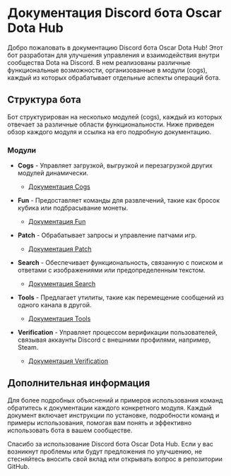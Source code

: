 # Документация Discord бота Oscar Dota Hub

Добро пожаловать в документацию Discord бота Oscar Dota Hub! Этот бот разработан для улучшения управления и взаимодействия внутри сообщества Dota на
Discord. В нем реализованы различные функциональные возможности, организованные в модули (cogs), каждый из которых обрабатывает отдельные аспекты
операций бота.

## Структура бота

Бот структурирован на несколько модулей (cogs), каждый из которых отвечает за различные области функциональности. Ниже приведен обзор каждого модуля и
ссылка на его подробную документацию.

### Модули

- **Cogs** - Управляет загрузкой, выгрузкой и перезагрузкой других модулей динамически.
    - [Документация Cogs](https://github.com/overklassniy/Oscar_Dota_Hub_Discord_Bot/blob/master/docs/ru/Cogs.md)

- **Fun** - Предоставляет команды для развлечений, такие как бросок кубика или подбрасывание монеты.
    - [Документация Fun](https://github.com/overklassniy/Oscar_Dota_Hub_Discord_Bot/blob/master/docs/ru/Fun.md)

- **Patch** - Обрабатывает запросы и управление патчами игр.
    - [Документация Patch](https://github.com/overklassniy/Oscar_Dota_Hub_Discord_Bot/blob/master/docs/ru/Patch.md)

- **Search** - Обеспечивает функциональность, связанную с поиском и ответами с изображениями или предопределенным текстом.
    - [Документация Search](https://github.com/overklassniy/Oscar_Dota_Hub_Discord_Bot/blob/master/docs/ru/Search.md)

- **Tools** - Предлагает утилиты, такие как перемещение сообщений из одного канала в другой.
    - [Документация Tools](https://github.com/overklassniy/Oscar_Dota_Hub_Discord_Bot/blob/master/docs/ru/Tools.md)

- **Verification** - Управляет процессом верификации пользователей, связывая аккаунты Discord с внешними профилями, например, Steam.
    - [Документация Verification](https://github.com/overklassniy/Oscar_Dota_Hub_Discord_Bot/blob/master/docs/ru/Verification.md)

## Дополнительная информация

Для более подробных объяснений и примеров использования команд обратитесь к документации каждого конкретного модуля. Каждый документ включает
инструкции по установке, подробности команд и примеры использования, помогая вам понять и эффективно использовать бота в вашем сообществе.

Спасибо за использование Discord бота Oscar Dota Hub. Если у вас возникнут проблемы или будут предложения по улучшению, не стесняйтесь вносить свой
вклад или открывать вопрос в репозитории GitHub.
